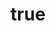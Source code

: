 ---
category: 4-letters
denotation: null
name: 'true'
reference_link: https://www.etymonline.com/word/true
root_language: null
root_name: null
title: true
type: free
word_sums:
- respelling: true
  sum: 'True + '
---